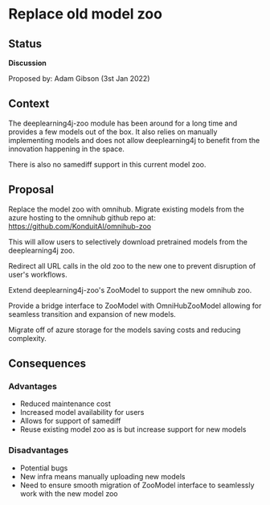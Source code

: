 # Replace old model zoo

## Status
**Discussion**

Proposed by: Adam Gibson (3st Jan 2022)


## Context

The deeplearning4j-zoo module has been around for a long time
and provides a few models out of the box. It also relies on manually implementing models
and does not allow deeplearning4j to benefit from the innovation happening in the space.

There is also no samediff support in this current model zoo.


## Proposal
Replace the model zoo with omnihub. Migrate existing models
from the azure hosting to the omnihub github repo at:
https://github.com/KonduitAI/omnihub-zoo

This will allow users to selectively download pretrained models
from the deeplearning4j zoo.


Redirect all URL calls in the old zoo to the new one
to prevent disruption of user's workflows.

Extend deeplearning4j-zoo's ZooModel to support the new
omnihub zoo. 

Provide a bridge interface to ZooModel with OmniHubZooModel
allowing for seamless transition and expansion of new models.

Migrate off of azure storage for the models saving costs
and reducing complexity.



## Consequences

### Advantages

* Reduced maintenance cost
* Increased model availability for users
* Allows for support of samediff
* Reuse existing model zoo as is but increase support for new models 




### Disadvantages
* Potential bugs
* New infra means manually uploading new models
* Need to ensure smooth migration of ZooModel interface to seamlessly
work with the new model zoo